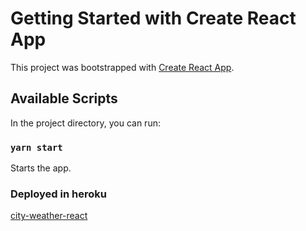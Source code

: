 # Getting Started with Create React App

This project was bootstrapped with [Create React App](https://github.com/facebook/create-react-app).

## Available Scripts

In the project directory, you can run:

### `yarn start`
Starts the app.

### Deployed in heroku

[city-weather-react](https://city-weather-react.herokuapp.com/)
